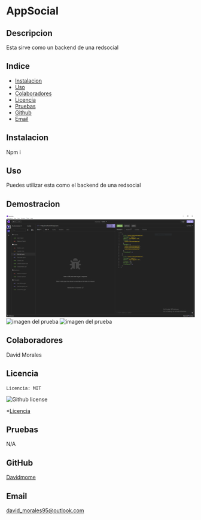 # AppSocial

## Descripcion

Esta sirve como un backend de una redsocial

## Indice

- [Instalacion](#Instalacion)
- [Uso](#Uso)
- [Colaboradores](#Colaboradores)
- [Licencia](#license)
- [Pruebas](#Pruebas)
- [Github](#githubUser)
- [Email](#userEmail)

## Instalacion

Npm i

## Uso

Puedes utilizar esta como el backend de una redsocial

## Demostracion

![imagen del prueba](./img/img/insomnia.PNG)
![imagen del prueba](./img/img/Video1.gif)
![imagen del prueba](./img/img/Video2.gif)

## Colaboradores

David Morales

## Licencia

    Licencia: MIT

![Github license](https://img.shields.io/badge/license-MIT-green.svg)

\*[Licencia](#license)

## Pruebas

N/A

## GitHub

[Davidmome](https://github.com/Davidmome/)

## Email

david_morales95@outlook.com
